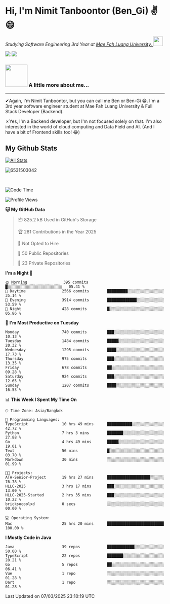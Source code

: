 # Hi, I'm Nimit Tanboontor (Ben_Gi) ✌😄
<p><em>Studying Software Engineering 3rd Year at <a href="https://en.mfu.ac.th/home.html"> Mae Fah Luang University.
</a><img src="https://media.giphy.com/media/WUlplcMpOCEmTGBtBW/giphy.gif" width="30"> </em></p>


[![](https://img.shields.io/badge/linkedin-%230077B5.svg?style=for-the-badge&logo=linkedin)]([https://www.linkedin.com/in/thanaphoom-babparn/](https://www.linkedin.com/in/nimit-tanbooutor-798139246/))
[![](https://img.shields.io/badge/Medium-12100E?style=for-the-badge&logo=medium&logoColor=white)](https://medium.com/@nimittanbooutor)

### <img src="https://media.giphy.com/media/VgCDAzcKvsR6OM0uWg/giphy.gif" width="70"> A little more about me...  

<hr> <!-- Horizontal line -->

&#10004;Again, I'm Nimit Tanboontor, but you can call me Ben or Ben-Gi 😁. I'm a 3rd year software engineer student at Mae Fah Luang University & Full Stack Developer (Backend).

&#10007;Yes, I'm a Backend developer, but I'm not focused solely on that. I'm also interested in the world of cloud computing and Data Field and AI. (And I have a bit of Frontend skills too! 😂)


## My Github Stats

[![All Stats](https://github-readme-stats.vercel.app/api?username=6531503042&show_icons=true&theme=algolia)](https://github.com/6531503042)

<p><img align="center" src="https://github-readme-streak-stats.herokuapp.com/?user=6531503042&" alt="6531503042" /></p>

<br />


<!--START_SECTION:waka-->
![Code Time](http://img.shields.io/badge/Code%20Time-350%20hrs%208%20mins-blue)

![Profile Views](http://img.shields.io/badge/Profile%20Views-24-blue)

**🐱 My GitHub Data** 

> 📦 825.2 kB Used in GitHub's Storage 
 > 
> 🏆 281 Contributions in the Year 2025
 > 
> 🚫 Not Opted to Hire
 > 
> 📜 50 Public Repositories 
 > 
> 🔑 23 Private Repositories 
 > 
**I'm a Night 🦉** 

```text
🌞 Morning                395 commits         █░░░░░░░░░░░░░░░░░░░░░░░░   05.41 % 
🌆 Daytime                2566 commits        █████████░░░░░░░░░░░░░░░░   35.14 % 
🌃 Evening                3914 commits        █████████████░░░░░░░░░░░░   53.59 % 
🌙 Night                  428 commits         █░░░░░░░░░░░░░░░░░░░░░░░░   05.86 % 
```
📅 **I'm Most Productive on Tuesday** 

```text
Monday                   740 commits         ███░░░░░░░░░░░░░░░░░░░░░░   10.13 % 
Tuesday                  1484 commits        █████░░░░░░░░░░░░░░░░░░░░   20.32 % 
Wednesday                1295 commits        ████░░░░░░░░░░░░░░░░░░░░░   17.73 % 
Thursday                 975 commits         ███░░░░░░░░░░░░░░░░░░░░░░   13.35 % 
Friday                   678 commits         ██░░░░░░░░░░░░░░░░░░░░░░░   09.28 % 
Saturday                 924 commits         ███░░░░░░░░░░░░░░░░░░░░░░   12.65 % 
Sunday                   1207 commits        ████░░░░░░░░░░░░░░░░░░░░░   16.53 % 
```


📊 **This Week I Spent My Time On** 

```text
🕑︎ Time Zone: Asia/Bangkok

💬 Programming Languages: 
TypeScript               10 hrs 49 mins      ███████████░░░░░░░░░░░░░░   42.72 % 
Python                   7 hrs 3 mins        ███████░░░░░░░░░░░░░░░░░░   27.88 % 
Go                       4 hrs 49 mins       █████░░░░░░░░░░░░░░░░░░░░   19.01 % 
Text                     56 mins             █░░░░░░░░░░░░░░░░░░░░░░░░   03.70 % 
Markdown                 30 mins             ░░░░░░░░░░░░░░░░░░░░░░░░░   01.99 % 

🐱‍💻 Projects: 
ATA-Senior-Project       19 hrs 27 mins      ███████████████████░░░░░░   76.78 % 
HLLC-2025                3 hrs 17 mins       ███░░░░░░░░░░░░░░░░░░░░░░   13.00 % 
HLLC-2025-Started        2 hrs 35 mins       ███░░░░░░░░░░░░░░░░░░░░░░   10.22 % 
bricksocoolxd            0 secs              ░░░░░░░░░░░░░░░░░░░░░░░░░   00.00 % 

💻 Operating System: 
Mac                      25 hrs 20 mins      █████████████████████████   100.00 % 
```

**I Mostly Code in Java** 

```text
Java                     39 repos            ████████████░░░░░░░░░░░░░   50.00 % 
TypeScript               22 repos            ███████░░░░░░░░░░░░░░░░░░   28.21 % 
Go                       5 repos             ██░░░░░░░░░░░░░░░░░░░░░░░   06.41 % 
Vue                      1 repo              ░░░░░░░░░░░░░░░░░░░░░░░░░   01.28 % 
Dart                     1 repo              ░░░░░░░░░░░░░░░░░░░░░░░░░   01.28 % 
```




 Last Updated on 07/03/2025 23:10:19 UTC
<!--END_SECTION:waka-->
